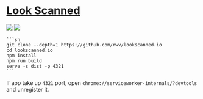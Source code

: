 # [Look Scanned](https://github.com/rwv/lookscanned.io)

![](https://img.shields.io/github/license/rwv/lookscanned.io?style=flat-square) ![](https://img.shields.io/github/last-commit/scillidan/lookscanned.io/main?label=last%20commit%20(fork)&style=flat-square)

````{tab} From source
```sh
git clone --depth=1 https://github.com/rwv/lookscanned.io
cd lookscanned.io
npm install
npm run build
serve -s dist -p 4321
```
````

If app take up `4321` port, open `chrome://serviceworker-internals/?devtools` and unregister it.